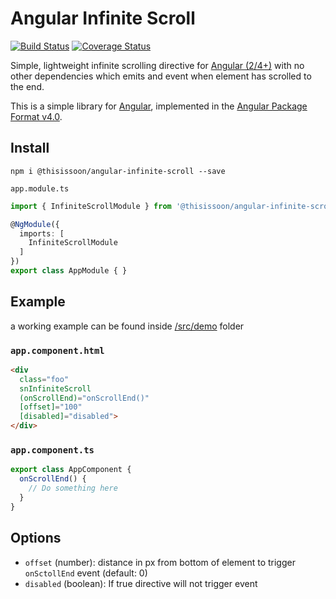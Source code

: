 # Angular Infinite Scroll
[![Build Status][travis-badge]][travis-badge-url]
[![Coverage Status][coveralls-badge]][coveralls-badge-url]

Simple, lightweight infinite scrolling directive for [Angular (2/4+)][angular] with no other dependencies which emits and event when element has scrolled to the end.

This is a simple library for [Angular][angular], implemented in the [Angular Package Format v4.0](https://docs.google.com/document/d/1CZC2rcpxffTDfRDs6p1cfbmKNLA6x5O-NtkJglDaBVs/edit#heading=h.k0mh3o8u5hx).


## Install

`npm i @thisissoon/angular-infinite-scroll --save`

`app.module.ts`
```ts
import { InfiniteScrollModule } from '@thisissoon/angular-infinite-scroll';

@NgModule({
  imports: [
    InfiniteScrollModule
  ]
})
export class AppModule { }
```


## Example

a working example can be found inside [/src/demo](https://github.com/thisissoon/angular-infinite-scroll/tree/master/src/demo) folder

### `app.component.html`

```html
<div
  class="foo"
  snInfiniteScroll
  (onScrollEnd)="onScrollEnd()"
  [offset]="100"
  [disabled]="disabled">
</div>
```

### `app.component.ts`

```ts
export class AppComponent {
  onScrollEnd() {
    // Do something here
  }
}

```

## Options

* `offset` (number): distance in px from bottom of element to trigger `onSctollEnd` event (default: 0)
* `disabled` (boolean): If true directive will not trigger event

[travis-badge]: https://travis-ci.org/thisissoon/angular-infinite-scroll.svg?branch=master
[travis-badge-url]: https://travis-ci.org/thisissoon/angular-infinite-scroll
[coveralls-badge]: https://coveralls.io/repos/github/thisissoon/angular-infinite-scroll/badge.svg?branch=master
[coveralls-badge-url]: https://coveralls.io/github/thisissoon/angular-infinite-scroll?branch=master
[angular]: https://angular.io/
[angular-inviewport]: https://github.com/thisissoon/angular-inviewport
